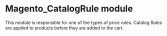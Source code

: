 # Magento_CatalogRule module

This module is responsible for one of the types of price rules.
Catalog Rules are applied to products before they are added to the cart.
